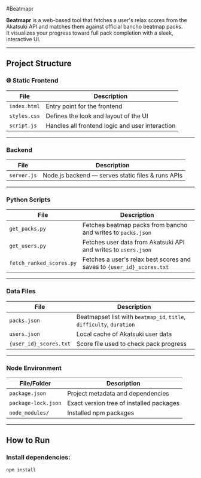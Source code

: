 #Beatmapr

**Beatmapr** is a web-based tool that fetches a user's relax scores from the Akatsuki API and matches them against official bancho beatmap packs.  
It visualizes your progress toward full pack completion with a sleek, interactive UI.

---

## Project Structure

### 🌐 Static Frontend
| File         | Description                                           |
|--------------|-------------------------------------------------------|
| `index.html` | Entry point for the frontend                         |
| `styles.css` | Defines the look and layout of the UI                |
| `script.js`  | Handles all frontend logic and user interaction      |

---

### Backend
| File         | Description                                           |
|--------------|-------------------------------------------------------|
| `server.js`  | Node.js backend — serves static files & runs APIs    |

---

### Python Scripts
| File                    | Description                                                                 |
|-------------------------|-----------------------------------------------------------------------------|
| `get_packs.py`          | Fetches beatmap packs from bancho and writes to `packs.json`               |
| `get_users.py`          | Fetches user data from Akatsuki API and writes to `users.json`             |
| `fetch_ranked_scores.py`| Fetches a user's relax best scores and saves to `{user_id}_scores.txt`     |

---

### Data Files
| File                  | Description                                                            |
|-----------------------|------------------------------------------------------------------------|
| `packs.json`          | Beatmapset list with `beatmap_id`, `title`, `difficulty`, `duration`   |
| `users.json`          | Local cache of Akatsuki user data                                       |
| `{user_id}_scores.txt`| Score file used to check pack progress                                 |

---

### Node Environment
| File/Folder         | Description                                |
|---------------------|--------------------------------------------|
| `package.json`      | Project metadata and dependencies           |
| `package-lock.json` | Exact version tree of installed packages   |
| `node_modules/`     | Installed npm packages                     |

---

## How to Run

### Install dependencies:
```bash
npm install
